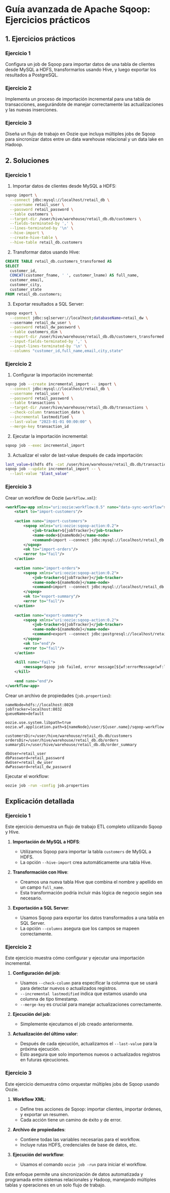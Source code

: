 # Guía avanzada de Apache Sqoop: Ejercicios prácticos

## 1. Ejercicios prácticos

### Ejercicio 1

Configura un job de Sqoop para importar datos de una tabla de clientes desde MySQL a HDFS, transformarlos usando Hive, y luego exportar los resultados a PostgreSQL.

### Ejercicio 2

Implementa un proceso de importación incremental para una tabla de transacciones, asegurándote de manejar correctamente las actualizaciones y las nuevas inserciones.

### Ejercicio 3

Diseña un flujo de trabajo en Oozie que incluya múltiples jobs de Sqoop para sincronizar datos entre un data warehouse relacional y un data lake en Hadoop.

## 2. Soluciones

### Ejercicio 1

1. Importar datos de clientes desde MySQL a HDFS:

```bash
sqoop import \
  --connect jdbc:mysql://localhost/retail_db \
  --username retail_user \
  --password retail_password \
  --table customers \
  --target-dir /user/hive/warehouse/retail_db.db/customers \
  --fields-terminated-by ',' \
  --lines-terminated-by '\n' \
  --hive-import \
  --create-hive-table \
  --hive-table retail_db.customers
```

2. Transformar datos usando Hive:

```sql
CREATE TABLE retail_db.customers_transformed AS
SELECT 
  customer_id,
  CONCAT(customer_fname, ' ', customer_lname) AS full_name,
  customer_email,
  customer_city,
  customer_state
FROM retail_db.customers;
```

3. Exportar resultados a SQL Server:

```bash
sqoop export \
  --connect jdbc:sqlserver://localhost;databaseName=retail_dw \
  --username retail_dw_user \
  --password retail_dw_password \
  --table customers_dim \
  --export-dir /user/hive/warehouse/retail_db.db/customers_transformed \
  --input-fields-terminated-by ',' \
  --input-lines-terminated-by '\n' \
  --columns "customer_id,full_name,email,city,state"
```

### Ejercicio 2

1. Configurar la importación incremental:

```bash
sqoop job --create incremental_import -- import \
  --connect jdbc:mysql://localhost/retail_db \
  --username retail_user \
  --password retail_password \
  --table transactions \
  --target-dir /user/hive/warehouse/retail_db.db/transactions \
  --check-column transaction_date \
  --incremental lastmodified \
  --last-value "2023-01-01 00:00:00" \
  --merge-key transaction_id
```

2. Ejecutar la importación incremental:

```bash
sqoop job --exec incremental_import
```

3. Actualizar el valor de last-value después de cada importación:

```bash
last_value=$(hdfs dfs -cat /user/hive/warehouse/retail_db.db/transactions/.lastmodified 2>/dev/null)
sqoop job --update incremental_import -- \
  --last-value "$last_value"
```

### Ejercicio 3

Crear un workflow de Oozie (`workflow.xml`):

```xml
<workflow-app xmlns="uri:oozie:workflow:0.5" name="data-sync-workflow">
    <start to="import-customers"/>
    
    <action name="import-customers">
        <sqoop xmlns="uri:oozie:sqoop-action:0.2">
            <job-tracker>${jobTracker}</job-tracker>
            <name-node>${nameNode}</name-node>
            <command>import --connect jdbc:mysql://localhost/retail_db --table customers --target-dir ${customersDir} --username ${dbUser} --password ${dbPassword}</command>
        </sqoop>
        <ok to="import-orders"/>
        <error to="fail"/>
    </action>
    
    <action name="import-orders">
        <sqoop xmlns="uri:oozie:sqoop-action:0.2">
            <job-tracker>${jobTracker}</job-tracker>
            <name-node>${nameNode}</name-node>
            <command>import --connect jdbc:mysql://localhost/retail_db --table orders --target-dir ${ordersDir} --username ${dbUser} --password ${dbPassword}</command>
        </sqoop>
        <ok to="export-summary"/>
        <error to="fail"/>
    </action>
    
    <action name="export-summary">
        <sqoop xmlns="uri:oozie:sqoop-action:0.2">
            <job-tracker>${jobTracker}</job-tracker>
            <name-node>${nameNode}</name-node>
            <command>export --connect jdbc:postgresql://localhost/retail_dw --table order_summary --export-dir ${summaryDir} --username ${dwUser} --password ${dwPassword}</command>
        </sqoop>
        <ok to="end"/>
        <error to="fail"/>
    </action>
    
    <kill name="fail">
        <message>Sqoop job failed, error message[${wf:errorMessage(wf:lastErrorNode())}]</message>
    </kill>
    
    <end name="end"/>
</workflow-app>
```

Crear un archivo de propiedades (`job.properties`):

```properties
nameNode=hdfs://localhost:8020
jobTracker=localhost:8032
queueName=default

oozie.use.system.libpath=true
oozie.wf.application.path=${nameNode}/user/${user.name}/sqoop-workflow

customersDir=/user/hive/warehouse/retail_db.db/customers
ordersDir=/user/hive/warehouse/retail_db.db/orders
summaryDir=/user/hive/warehouse/retail_db.db/order_summary

dbUser=retail_user
dbPassword=retail_password
dwUser=retail_dw_user
dwPassword=retail_dw_password
```

Ejecutar el workflow:

```bash
oozie job -run -config job.properties
```

## Explicación detallada

### Ejercicio 1

Este ejercicio demuestra un flujo de trabajo ETL completo utilizando Sqoop y Hive.

1. **Importación de MySQL a HDFS**:
   - Utilizamos Sqoop para importar la tabla `customers` de MySQL a HDFS.
   - La opción `--hive-import` crea automáticamente una tabla Hive.

2. **Transformación con Hive**:
   - Creamos una nueva tabla Hive que combina el nombre y apellido en un campo `full_name`.
   - Esta transformación podría incluir más lógica de negocio según sea necesario.

3. **Exportación a SQL Server**:
   - Usamos Sqoop para exportar los datos transformados a una tabla en SQL Server.
   - La opción `--columns` asegura que los campos se mapeen correctamente.

### Ejercicio 2

Este ejercicio muestra cómo configurar y ejecutar una importación incremental.

1. **Configuración del job**:
   - Usamos `--check-column` para especificar la columna que se usará para detectar nuevos o actualizados registros.
   - `--incremental lastmodified` indica que estamos usando una columna de tipo timestamp.
   - `--merge-key` es crucial para manejar actualizaciones correctamente.

2. **Ejecución del job**:
   - Simplemente ejecutamos el job creado anteriormente.

3. **Actualización del último valor**:
   - Después de cada ejecución, actualizamos el `--last-value` para la próxima ejecución.
   - Esto asegura que solo importemos nuevos o actualizados registros en futuras ejecuciones.

### Ejercicio 3

Este ejercicio demuestra cómo orquestar múltiples jobs de Sqoop usando Oozie.

1. **Workflow XML**:
   - Define tres acciones de Sqoop: importar clientes, importar órdenes, y exportar un resumen.
   - Cada acción tiene un camino de éxito y de error.

2. **Archivo de propiedades**:
   - Contiene todas las variables necesarias para el workflow.
   - Incluye rutas HDFS, credenciales de base de datos, etc.

3. **Ejecución del workflow**:
   - Usamos el comando `oozie job -run` para iniciar el workflow.

Este enfoque permite una sincronización de datos automatizada y programada entre sistemas relacionales y Hadoop, manejando múltiples tablas y operaciones en un solo flujo de trabajo.

